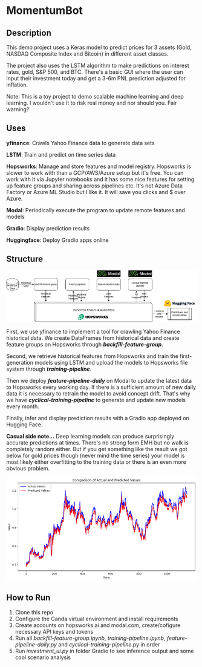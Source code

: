 # MomentumBot

## Description

This demo project uses a Keras model to predict prices for 3 assets (Gold, NASDAQ Composite Index and Bitcoin) in different asset classes. 

The project also uses the LSTM algorithm to make predictions on interest rates, gold, S&P 500, and BTC. There's a basic GUI where the user can input their investment today and get a 3-6m PNL prediction adjusted for inflation.

Note: This is a toy project to demo scalable machine learning and deep learning. I wouldn't use it to risk real money and nor should you. Fair warning? 

## Uses

**yfinance**: Crawls Yahoo Finance data to generate data sets

**LSTM**: Train and predict on time series data

**Hopsworks**: Manage and store features and model registry. Hopsworks is slower to work with than a GCP/AWS/Azure setup but it's free. You can work with it via Jupyter notebooks and it has some nice features for setting up feature groups and sharing across pipelines etc. It's not Azure Data Factory or Azure ML Studio but I like it. It will save you clicks and $ over Azure.

**Modal**: Periodically execute the program to update remote features and models

**Gradio**: Display prediction results

**Huggingface**: Deploy Gradio apps online

## Structure
![structure](README.assets/structure-1705018458168.png)

First, we use yfinance to implement a tool for crawling Yahoo Finance historical data. We create DataFrames from historical data and create feature groups on Hopsworks through ***backfill-feature-group***.

Second, we retrieve historical features from Hopsworks and train the first-generation models using LSTM and upload the models to Hopsworks file system through ***training-pipeline***. 

Then we deploy ***feature-pipeline-daily*** on Modal to update the latest data to Hopsworks every working day. If there is a sufficient amount of new daily data it is necessary to retrain the model to avoid concept drift. That's why we have ***cyclical-training-pipeline*** to generate and update new models every month.

Finally, infer and display prediction results with a Gradio app deployed on Hugging Face.

**Casual side note...** Deep learning models can produce surprisingly accurate predictions at times. There's no strong form EMH but no walk is completely random either. But if you get something like the result we got below for gold prices though (never mind the time series) your model is most likely either overfitting to the training data or there is an even more obvious problem. 

![output](README.assets/output.png)

## How to Run

1. Clone this repo
2. Configure the Canda virtual environment and install requirements
3. Create accounts on hopsworks.ai and modal.com, create/cofigure necessary API keys and tokens
4. Run all *backfill-feature-group.ipynb*, *training-pipeline.ipynb*, *feature-pipeline-daily.py* and *cyclical-training-pipeline*.py in order
5. Run *investment_ui.py* in folder Gradio to see inference output and some cool scenario analysis
